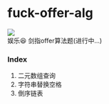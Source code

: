 # fuck-offer-alg
![](https://img.shields.io/badge/czdpzc-alg-orange.svg)  
娱乐:satisfied: 剑指offer算法题(进行中...)  

### Index  
1. 二元数组查询  
2. 字符串替换空格  
3. 倒序链表  

